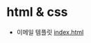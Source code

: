 # html & css

* 이메일 템플릿 [index.html](./%EC%9D%B4%EB%A9%94%EC%9D%BC%ED%85%9C%ED%94%8C%EB%A6%BF/index.html)
